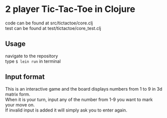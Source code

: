 # 2 player Tic-Tac-Toe in Clojure
code can be found at src/tictactoe/core.clj  
test can be found at test/tictactoe/core_test.clj

## Usage
navigate to the repository  
type `$ lein run` in terminal

## Input format
This is an interactive game and the board displays numbers from 1 to 9 in 3d matrix form.    
When it is your turn, input any of the number from 1-9 you want to mark your move on.  
If invalid input is added it will simply ask you to enter again. 

